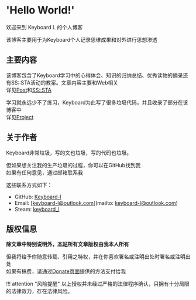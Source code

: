 # 'Hello World!'

欢迎来到 Keyboard L 的个人博客

该博客主要用于为Keyboard个人记录思维成果和对外进行思想渗透

## 主要内容

该博客包含了Keyboard学习中的心得体会、知识的归纳总结、优秀读物的摘录还有SS::STA活动的教案。文章内容主要和Web相关  
详见[Post](posts/index.md)和[SS::STA](sssta/index.md)

学习就永远少不了练习，Keyboard为此写了很多垃圾代码，并且收录了部分在该博客中  
详见[Project](projects/index.md)

## 关于作者

Keyboard非常垃圾，写的文也垃圾，写的代码也垃圾。

但如果想关注我的生产垃圾的过程，你可以在GitHub找到我  
如果有任何意见，通过邮箱联系我

这些联系方式如下：

- GitHub: [Keyboard-l](https://github.com/Keyboard-l)
- Email: [keyboard-l@outlook.com](mailto: keyboard-l@outlook.com)
- Steam: [keyboard_l](http://steamcommunity.com/id/keyboard_l)

## 版权信息

**除文章中特别说明外，[本站](https://blog.keybrl.ink)所有文章版权由我本人所有**

但我将给予你随意转载、引用之特权，并在你喜欢署名或注明出处时署名或注明出处  
如果有稿费，请通过[Donate页面](donate.md)提供的方法支付给我

!!! attention "风险提醒"
    以上授权并未经过严格的法律程序确认，只拥有十分局限的法律效力，存在法律风险。
